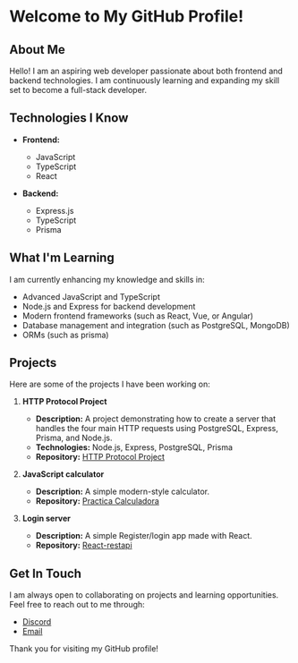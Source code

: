 # Welcome to My GitHub Profile!

## About Me
Hello! I am an aspiring web developer passionate about both frontend and backend technologies. I am continuously learning and expanding my skill set to become a full-stack developer.

## Technologies I Know
- **Frontend:**
  - JavaScript
  - TypeScript
  - React

- **Backend:**
  - Express.js
  - TypeScript
  - Prisma

## What I'm Learning
I am currently enhancing my knowledge and skills in:
- Advanced JavaScript and TypeScript
- Node.js and Express for backend development
- Modern frontend frameworks (such as React, Vue, or Angular)
- Database management and integration (such as PostgreSQL, MongoDB)
- ORMs (such as prisma)

## Projects
Here are some of the projects I have been working on:

1. **HTTP Protocol Project**
   - **Description:** A project demonstrating how to create a server that handles the four main HTTP requests using PostgreSQL, Express, Prisma, and Node.js.
   - **Technologies:** Node.js, Express, PostgreSQL, Prisma
   - **Repository:** [HTTP Protocol Project](https://github.com/juannpg/http-protocol-server)

2. **JavaScript calculator**
   - **Description:** A simple modern-style calculator.
   - **Repository:** [Practica Calculadora](https://github.com/juannpg/practica-calculadora)
   
3. **Login server**
   - **Description:** A simple Register/login app made with React.
   - **Repository:** [React-restapi](https://github.com/juannpg/react-restapi)

## Get In Touch
I am always open to collaborating on projects and learning opportunities. Feel free to reach out to me through:
- [Discord](ralph2437)
- [Email](mailto:juan.pasgut.workspace@gmail.com)

Thank you for visiting my GitHub profile!
